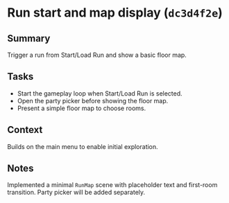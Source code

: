 # Run start and map display (`dc3d4f2e`)

## Summary
Trigger a run from Start/Load Run and show a basic floor map.

## Tasks
- Start the gameplay loop when Start/Load Run is selected.
- Open the party picker before showing the floor map.
- Present a simple floor map to choose rooms.

## Context
Builds on the main menu to enable initial exploration.

## Notes
Implemented a minimal `RunMap` scene with placeholder text and first-room
transition. Party picker will be added separately.
